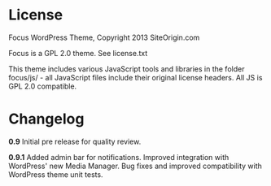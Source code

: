 License
=============

Focus WordPress Theme, Copyright 2013 SiteOrigin.com

Focus is a GPL 2.0 theme. See license.txt

This theme includes various JavaScript tools and libraries in the folder focus/js/ - all JavaScript files include their original license headers. All JS is GPL 2.0 compatible.

Changelog
=============
**0.9**
Initial pre release for quality review.

**0.9.1**
Added admin bar for notifications.
Improved integration with WordPress' new Media Manager.
Bug fixes and improved compatibility with WordPress theme unit tests.
